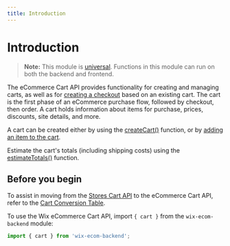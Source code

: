 ```yaml
---
title: Introduction
---
```

# Introduction

> **Note:** This module is
> [universal](/api-overview/api-versions#universal-modules).
> Functions in this module can run on both the backend and frontend.

The eCommerce Cart API provides functionality for creating and managing carts, as well as for [creating a checkout](https://www.wix.com/velo/reference/wix-ecom-backend/cart/createcheckout) based on an existing cart. The cart is the first phase of an eCommerce purchase flow, followed by checkout, then order. A cart holds information about items for purchase, prices, discounts, site details, and more.

A cart can be created either by using the [createCart()](https://www.wix.com/velo/reference/wix-ecom-backend/cart/createcart) function, or by [adding an item to the cart](https://www.wix.com/velo/reference/wix-ecom-backend/cart/addtocart).

Estimate the cart's totals (including shipping costs) using the [estimateTotals()](https://www.wix.com/velo/reference/wix-ecom-backend/cart/estimatetotals) function.

## Before you begin
To assist in moving from the [Stores Cart API](https://www.wix.com/velo/reference/wix-stores/cart) to the eCommerce Cart API, refer to the [Cart Conversion Table](#stores-to-ecommerce-cart-conversion-table).

To use the Wix eCommerce Cart API, import `{ cart }` from the `wix-ecom-backend` module:

```javascript
import { cart } from 'wix-ecom-backend';
```
